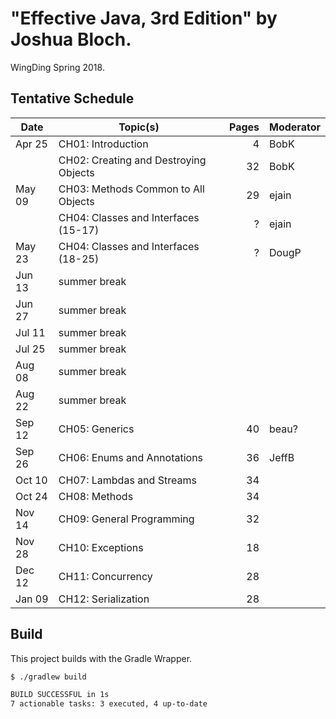 # "Effective Java, 3rd Edition" by Joshua Bloch.

WingDing Spring 2018.

## Tentative Schedule

| Date   | Topic(s)                                | Pages | Moderator |
|--------|-----------------------------------------|------:|-----------|
| Apr 25 | CH01:  Introduction                     |    4  | BobK      |
|        | CH02:  Creating and Destroying Objects  |   32  | BobK      |
| May 09 | CH03:  Methods Common to All Objects    |   29  | ejain     |
|        | CH04:  Classes and Interfaces (15-17)   |    ?  | ejain     |
| May 23 | CH04:  Classes and Interfaces (18-25)   |    ?  | DougP     |
| Jun 13 | summer break                            |       |           |
| Jun 27 | summer break                            |       |           |
| Jul 11 | summer break                            |       |           |
| Jul 25 | summer break                            |       |           |
| Aug 08 | summer break                            |       |           |
| Aug 22 | summer break                            |       |           |
| Sep 12 | CH05:  Generics                         |   40  | beau?     |
| Sep 26 | CH06:  Enums and Annotations            |   36  | JeffB     |
| Oct 10 | CH07:  Lambdas and Streams              |   34  |           |
| Oct 24 | CH08:  Methods                          |   34  |           |
| Nov 14 | CH09:  General Programming              |   32  |           |
| Nov 28 | CH10:  Exceptions                       |   18  |           |
| Dec 12 | CH11:  Concurrency                      |   28  |           |
| Jan 09 | CH12:  Serialization                    |   28  |           |

## Build

This project builds with the Gradle Wrapper.

```bash
$ ./gradlew build

BUILD SUCCESSFUL in 1s
7 actionable tasks: 3 executed, 4 up-to-date
```
